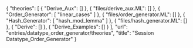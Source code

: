 {
    "theories": [
        {
            "Derive_Aux": []
        },
        {
            "files/derive_aux.ML": []
        },
        {
            "Order_Generator": [
                "linear_cases"
            ]
        },
        {
            "files/order_generator.ML": []
        },
        {
            "Hash_Generator": [
                "hash_mod_lemma"
            ]
        },
        {
            "files/hash_generator.ML": []
        },
        {
            "Derive": []
        },
        {
            "Derive_Examples": []
        }
    ],
    "url": "entries/datatype_order_generator/theories",
    "title": "Session Datatype_Order_Generator"
}
